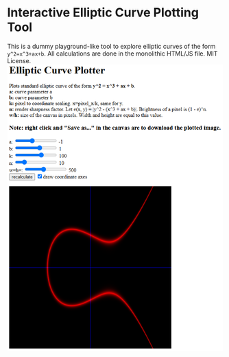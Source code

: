 Interactive Elliptic Curve Plotting Tool
==

This is a dummy playground-like tool to explore elliptic curves of the form `y^2=x^3+ax+b`. All calculations are done in the monolithic HTML/JS file. MIT License.
![alt text](img/example.png)